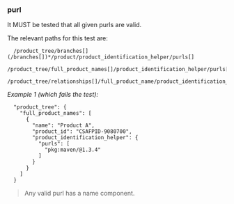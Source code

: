 ### purl

It MUST be tested that all given purls are valid.

The relevant paths for this test are:

```
  /product_tree/branches[](/branches[])*/product/product_identification_helper/purls[]
  /product_tree/full_product_names[]/product_identification_helper/purls[]
  /product_tree/relationships[]/full_product_name/product_identification_helper/purls[]
```

*Example 1 (which fails the test):*

```
  "product_tree": {
    "full_product_names": [
      {
        "name": "Product A",
        "product_id": "CSAFPID-9080700",
        "product_identification_helper": {
          "purls": [
            "pkg:maven/@1.3.4"
          ]
        }
      }
    ]
  }
```

> Any valid purl has a name component.
